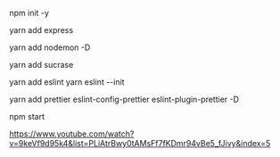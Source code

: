 npm init -y

yarn add express

yarn add nodemon -D

yarn add sucrase

yarn add eslint
yarn eslint --init

yarn add prettier eslint-config-prettier eslint-plugin-prettier -D

npm start

https://www.youtube.com/watch?v=9keVf9d95k4&list=PLiAtrBwy0tAMsFf7fKDmr94vBe5_fJivy&index=5
